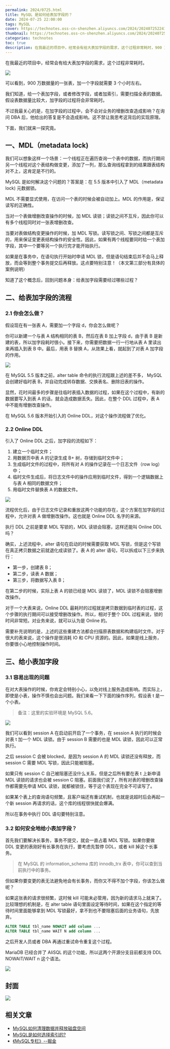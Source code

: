 ```yaml
---
permalink: 2024/0725.html
title: MySQL 是如何给表加字段的？
date: 2024-07-25 22:00:00
tags: MySQL
cover: https://technotes.oss-cn-shenzhen.aliyuncs.com/2024/202407252241818.jpg
thumbnail: https://technotes.oss-cn-shenzhen.aliyuncs.com/2024/202407252241818.jpg
categories: technotes
toc: true
description: 在我最近的项目中，经常会有给大表加字段的需求，这个过程非常耗时，900 万数据量的一张表，加一个字段就需要 3 个小时。
---
```


在我最近的项目中，经常会有给大表加字段的需求，这个过程非常耗时。

![](https://technotes.oss-cn-shenzhen.aliyuncs.com/2024/202407251951545.png)

可以看到，900 万数据量的一张表，加一个字段就需要 3 个小时左右。

我们知道，给一个表加字段，或者修改字段，或者加索引，需要扫描全表的数据。假设表数据量比较大，加字段的过程将会非常耗时。

不过我最关心的是，在加字段的过程中，会不会对业务的增删改查造成影响？在询问 DBA 后，他给出的答复是不会造成影响。这不禁让我思考这背后的实现原理。

下面，我们就来一探究竟。

<!-- more -->

## 一、MDL（metadata lock)

我们可以想象这样一个场景：一个线程正在遍历查询一个表中的数据，而执行期间另一个线程对这个表结构做变更，添加了一列，那么查询线程拿到的结果跟表结构对不上，这肯定是不行的。

MySQL 是如何解决这个问题的？答案是：在 5.5 版本中引入了 MDL（metadata lock) 元数据锁。

MDL 不需要显式使用，在访问一个表的时候会被自动加上。MDL 的作用是，保证读写的正确性。

当对一个表做增删改查操作的时候，加 MDL 读锁；读锁之间不互斥，因此你可以有多个线程同时对一张表增删改查。

当要对表做结构变更操作的时候，加 MDL 写锁。读写锁之间、写锁之间都是互斥的，用来保证变更表结构操作的安全性。因此，如果有两个线程要同时给一个表加字段，其中一个要等另一个执行完才能开始执行。

如果是在事务中，在语句执行开始时申请 MDL 锁，但是语句结束后并不会马上释放，而会等到整个事务提交后再释放。这点要特别注意！（本文第三部分有具体的案例说明）

知道了这个概念后，回到问题本身：给表加字段需要经过哪些过程？

## 二、给表加字段的流程

### 2.1 你会怎么做？

假设现在有一张表 A，需要加一个字段 d，你会怎么做呢？

你可以新建一个与表 A 结构相同的表 B，然后在表 B 加上字段 d，由于表 B 是新建的表，所以加字段耗时很小。接下来，你需要把数据一行一行地从表 A 里读出来再插入到表 B 中。最后，用表 B 替换 A，从效果上看，就起到了对表 A 加字段的作用。

![](https://technotes.oss-cn-shenzhen.aliyuncs.com/2024/202407252225638.png)

在 MySQL 5.5 版本之前，alter table 命令的执行流程跟上述的差不多， MySQL 会创建好临时表 B，并自动完成转存数据、交换表名、删除旧表的操作。

显然，花时间最多的步骤是往临时表插入数据的过程，如果在这个过程中，有新的数据要写入到表 A 的话，就会造成数据丢失。因此，在整个 DDL 过程中，表 A 中不能有增删改查操作。

在 MySQL 5.6 版本开始引入的 Online DDL，对这个操作流程做了优化。

### 2.2 Online DDL

引入了 Online DDL 之后，加字段的流程如下：

1. 建立一个临时文件；
2. 用数据页中表 A 的记录生成 B+ 树，存储到临时文件中；
3. 生成临时文件的过程中，将所有对 A 的操作记录在一个日志文件（row log）中；
4. 临时文件生成后，将日志文件中的操作应用到临时文件，得到一个逻辑数据上与表 A 相同的数据文件；
5. 用临时文件替换表 A 的数据文件。

![](https://technotes.oss-cn-shenzhen.aliyuncs.com/2024/202407252231113.png)

流程优化后，由于日志文件记录和重放这两个功能的存在，这个方案在加字段的过程中，允许对表 A 做增删改操作。这也就是 Online DDL 名字的来源。

执行 DDL 之前是要拿 MDL 写锁的，MDL 读锁会阻塞，这样还能叫 Online DDL 吗？

确实，上述流程中，alter 语句在启动的时候需要获取 MDL 写锁，但是这个写锁在真正拷贝数据之前就退化成读锁了。表 A 的 alter 语句，可以拆成以下三步来执行：

- 第一步，创建表 B；
- 第二步，读表 A 数据；
- 第三步，将数据写入表 B；

在第二步的时候，实际上表 A 的锁已经是 MDL 读锁了，MDL 读锁不会阻塞增删改操作。

对于一个大表来说，Online DDL 最耗时的过程就是拷贝数据到临时表的过程，这个步骤的执行期间可以接受增删改操作。所以，相对于整个 DDL 过程来说，锁的时间非常短。对业务来说，就可以认为是 Online 的。

需要补充说明的是，上述的这些重建方法都会扫描原表数据和构建临时文件。对于很大的表来说，这个操作是很消耗 IO 和 CPU 资源的。因此，如果是线上服务，你要很小心地控制操作时间。

## 三、给小表加字段

### 3.1 容易出现的问题

在对大表操作的时候，你肯定会特别小心，以免对线上服务造成影响。而实际上，即使是小表，操作不慎也会出问题。我们来看一下下面的操作序列，假设表 t 是一个小表。

> 备注：这里的实验环境是 MySQL 5.6。

![](https://technotes.oss-cn-shenzhen.aliyuncs.com/2024/202407252201714.png)

我们可以看到 session A 在启动前开启了一个事务，在 session A 执行的时候会对表 t 加一个 MDL 读锁。由于 session B 需要的也是 MDL 读锁，因此可以正常执行。

之后 session C 会被 blocked，是因为 session A 的 MDL 读锁还没有释放，而 session C 需要 MDL 写锁，因此只能被阻塞。

如果只有 session C 自己被阻塞还没什么关系，但是之后所有要在表 t 上新申请 MDL 读锁的请求也会被 session C 阻塞。前面我们说了，所有对表的增删改查操作都需要先申请 MDL 读锁，就都被锁住，等于这个表现在完全不可读写了。

如果某个表上的查询语句频繁，且客户端还有重试机制，也就是说超时后会再起一个新 session 再请求的话，这个库的线程很快就会爆满。

所以在事务中执行 DDL 语句要特别注意。

### 3.2 如何安全地给小表加字段？

首先我们要解决长事务，事务不提交，就会一直占着 MDL 写锁。如果你要做 DDL 变更的表刚好有长事务在执行，要考虑先暂停 DDL，或者 kill 掉这个长事务。

> 在 MySQL 的 information_schema 库的 innodb_trx 表中，你可以查到当前执行中的事务。

但如果你要变更的表无法避免地会有长事务，而你又不得不加个字段，你该怎么做呢？

如果这张表的请求很频繁，这时候 kill 可能未必管用，因为新的请求马上就来了。比较理想的机制是，在 alter table 语句里面设定等待时间，如果在这个指定的等待时间里面能够拿到 MDL 写锁最好，拿不到也不要阻塞后面的业务语句，先放弃。

```sql
ALTER TABLE tbl_name NOWAIT add column ...
ALTER TABLE tbl_name WAIT N add column ... 
```

之后开发人员或者 DBA 再通过重试命令重复这个过程。

MariaDB 已经合并了 AliSQL 的这个功能，所以这两个开源分支目前都支持 DDL NOWAIT/WAIT n 这个语法。

![](https://technotes.oss-cn-shenzhen.aliyuncs.com/2023/202303052135542.gif)

## 封面

![](https://technotes.oss-cn-shenzhen.aliyuncs.com/2024/202407252241818.jpg)

## 相关文章

- [MySQL如何清理数据并释放磁盘空间](https://mp.weixin.qq.com/s/ywwBXNR4EMExA7jHME6oSQ)
- [MySQL是如何选择索引的?](https://mp.weixin.qq.com/s/yTOYr1UIuKSA1jS9BgGtMA)
- [《MySQL专栏》--掘金](https://juejin.cn/column/7160967851883364388)

